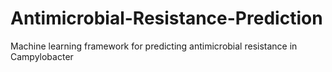 # Antimicrobial-Resistance-Prediction
Machine learning framework for predicting antimicrobial resistance in Campylobacter
